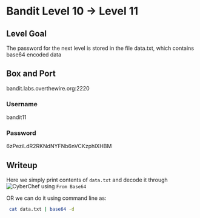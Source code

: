 # Bandit Level 10 → Level 11

## Level Goal
The password for the next level is stored in the file data.txt, which contains base64 encoded data

## Box and Port
bandit.labs.overthewire.org:2220

### Username
bandit11

### Password
6zPeziLdR2RKNdNYFNb6nVCKzphlXHBM

## Writeup
Here we simply print contents of `data.txt` and decode it through
![CyberChef](https://gchq.github.io/CyberChef/)
using `From Base64`

OR we can do it using command line as:
```bash
 cat data.txt | base64 -d
```
